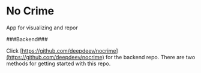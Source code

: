 # No Crime
App for visualizing and repor

###Backend###

Click [https://github.com/deepdeev/nocrime](https://github.com/deepdeev/nocrime) for the backend repo.
There are two methods for getting started with this repo.

